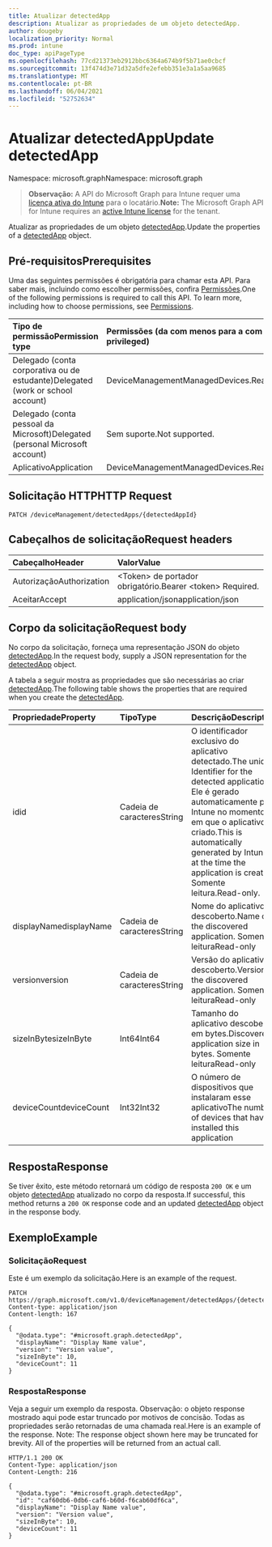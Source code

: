 ```yaml
---
title: Atualizar detectedApp
description: Atualizar as propriedades de um objeto detectedApp.
author: dougeby
localization_priority: Normal
ms.prod: intune
doc_type: apiPageType
ms.openlocfilehash: 77cd21373eb2912bbc6364a674b9f5b71ae0cbcf
ms.sourcegitcommit: 13f474d3e71d32a5dfe2efebb351e3a1a5aa9685
ms.translationtype: MT
ms.contentlocale: pt-BR
ms.lasthandoff: 06/04/2021
ms.locfileid: "52752634"
---
```

# <a name="update-detectedapp"></a><span data-ttu-id="b2d16-103">Atualizar detectedApp</span><span class="sxs-lookup"><span data-stu-id="b2d16-103">Update detectedApp</span></span>

<span data-ttu-id="b2d16-104">Namespace: microsoft.graph</span><span class="sxs-lookup"><span data-stu-id="b2d16-104">Namespace: microsoft.graph</span></span>

> <span data-ttu-id="b2d16-105">**Observação:** A API do Microsoft Graph para Intune requer uma [licença ativa do Intune](https://go.microsoft.com/fwlink/?linkid=839381) para o locatário.</span><span class="sxs-lookup"><span data-stu-id="b2d16-105">**Note:** The Microsoft Graph API for Intune requires an [active Intune license](https://go.microsoft.com/fwlink/?linkid=839381) for the tenant.</span></span>

<span data-ttu-id="b2d16-106">Atualizar as propriedades de um objeto [detectedApp](../resources/intune-devices-detectedapp.md).</span><span class="sxs-lookup"><span data-stu-id="b2d16-106">Update the properties of a [detectedApp](../resources/intune-devices-detectedapp.md) object.</span></span>

## <a name="prerequisites"></a><span data-ttu-id="b2d16-107">Pré-requisitos</span><span class="sxs-lookup"><span data-stu-id="b2d16-107">Prerequisites</span></span>
<span data-ttu-id="b2d16-p101">Uma das seguintes permissões é obrigatória para chamar esta API. Para saber mais, incluindo como escolher permissões, confira [Permissões](/graph/permissions-reference).</span><span class="sxs-lookup"><span data-stu-id="b2d16-p101">One of the following permissions is required to call this API. To learn more, including how to choose permissions, see [Permissions](/graph/permissions-reference).</span></span>

|<span data-ttu-id="b2d16-110">Tipo de permissão</span><span class="sxs-lookup"><span data-stu-id="b2d16-110">Permission type</span></span>|<span data-ttu-id="b2d16-111">Permissões (da com menos para a com mais privilégios)</span><span class="sxs-lookup"><span data-stu-id="b2d16-111">Permissions (from least to most privileged)</span></span>|
|:---|:---|
|<span data-ttu-id="b2d16-112">Delegado (conta corporativa ou de estudante)</span><span class="sxs-lookup"><span data-stu-id="b2d16-112">Delegated (work or school account)</span></span>|<span data-ttu-id="b2d16-113">DeviceManagementManagedDevices.ReadWrite.All</span><span class="sxs-lookup"><span data-stu-id="b2d16-113">DeviceManagementManagedDevices.ReadWrite.All</span></span>|
|<span data-ttu-id="b2d16-114">Delegado (conta pessoal da Microsoft)</span><span class="sxs-lookup"><span data-stu-id="b2d16-114">Delegated (personal Microsoft account)</span></span>|<span data-ttu-id="b2d16-115">Sem suporte.</span><span class="sxs-lookup"><span data-stu-id="b2d16-115">Not supported.</span></span>|
|<span data-ttu-id="b2d16-116">Aplicativo</span><span class="sxs-lookup"><span data-stu-id="b2d16-116">Application</span></span>|<span data-ttu-id="b2d16-117">DeviceManagementManagedDevices.ReadWrite.All</span><span class="sxs-lookup"><span data-stu-id="b2d16-117">DeviceManagementManagedDevices.ReadWrite.All</span></span>|

## <a name="http-request"></a><span data-ttu-id="b2d16-118">Solicitação HTTP</span><span class="sxs-lookup"><span data-stu-id="b2d16-118">HTTP Request</span></span>
<!-- {
  "blockType": "ignored"
}
-->
``` http
PATCH /deviceManagement/detectedApps/{detectedAppId}
```

## <a name="request-headers"></a><span data-ttu-id="b2d16-119">Cabeçalhos de solicitação</span><span class="sxs-lookup"><span data-stu-id="b2d16-119">Request headers</span></span>
|<span data-ttu-id="b2d16-120">Cabeçalho</span><span class="sxs-lookup"><span data-stu-id="b2d16-120">Header</span></span>|<span data-ttu-id="b2d16-121">Valor</span><span class="sxs-lookup"><span data-stu-id="b2d16-121">Value</span></span>|
|:---|:---|
|<span data-ttu-id="b2d16-122">Autorização</span><span class="sxs-lookup"><span data-stu-id="b2d16-122">Authorization</span></span>|<span data-ttu-id="b2d16-123">&lt;Token&gt; de portador obrigatório.</span><span class="sxs-lookup"><span data-stu-id="b2d16-123">Bearer &lt;token&gt; Required.</span></span>|
|<span data-ttu-id="b2d16-124">Aceitar</span><span class="sxs-lookup"><span data-stu-id="b2d16-124">Accept</span></span>|<span data-ttu-id="b2d16-125">application/json</span><span class="sxs-lookup"><span data-stu-id="b2d16-125">application/json</span></span>|

## <a name="request-body"></a><span data-ttu-id="b2d16-126">Corpo da solicitação</span><span class="sxs-lookup"><span data-stu-id="b2d16-126">Request body</span></span>
<span data-ttu-id="b2d16-127">No corpo da solicitação, forneça uma representação JSON do objeto [detectedApp](../resources/intune-devices-detectedapp.md).</span><span class="sxs-lookup"><span data-stu-id="b2d16-127">In the request body, supply a JSON representation for the [detectedApp](../resources/intune-devices-detectedapp.md) object.</span></span>

<span data-ttu-id="b2d16-128">A tabela a seguir mostra as propriedades que são necessárias ao criar [detectedApp](../resources/intune-devices-detectedapp.md).</span><span class="sxs-lookup"><span data-stu-id="b2d16-128">The following table shows the properties that are required when you create the [detectedApp](../resources/intune-devices-detectedapp.md).</span></span>

|<span data-ttu-id="b2d16-129">Propriedade</span><span class="sxs-lookup"><span data-stu-id="b2d16-129">Property</span></span>|<span data-ttu-id="b2d16-130">Tipo</span><span class="sxs-lookup"><span data-stu-id="b2d16-130">Type</span></span>|<span data-ttu-id="b2d16-131">Descrição</span><span class="sxs-lookup"><span data-stu-id="b2d16-131">Description</span></span>|
|:---|:---|:---|
|<span data-ttu-id="b2d16-132">id</span><span class="sxs-lookup"><span data-stu-id="b2d16-132">id</span></span>|<span data-ttu-id="b2d16-133">Cadeia de caracteres</span><span class="sxs-lookup"><span data-stu-id="b2d16-133">String</span></span>|<span data-ttu-id="b2d16-134">O identificador exclusivo do aplicativo detectado.</span><span class="sxs-lookup"><span data-stu-id="b2d16-134">The unique Identifier for the detected application.</span></span> <span data-ttu-id="b2d16-135">Ele é gerado automaticamente pelo Intune no momento em que o aplicativo é criado.</span><span class="sxs-lookup"><span data-stu-id="b2d16-135">This is automatically generated by Intune at the time the application is created.</span></span> <span data-ttu-id="b2d16-136">Somente leitura.</span><span class="sxs-lookup"><span data-stu-id="b2d16-136">Read-only.</span></span>|
|<span data-ttu-id="b2d16-137">displayName</span><span class="sxs-lookup"><span data-stu-id="b2d16-137">displayName</span></span>|<span data-ttu-id="b2d16-138">Cadeia de caracteres</span><span class="sxs-lookup"><span data-stu-id="b2d16-138">String</span></span>|<span data-ttu-id="b2d16-139">Nome do aplicativo descoberto.</span><span class="sxs-lookup"><span data-stu-id="b2d16-139">Name of the discovered application.</span></span> <span data-ttu-id="b2d16-140">Somente leitura</span><span class="sxs-lookup"><span data-stu-id="b2d16-140">Read-only</span></span>|
|<span data-ttu-id="b2d16-141">version</span><span class="sxs-lookup"><span data-stu-id="b2d16-141">version</span></span>|<span data-ttu-id="b2d16-142">Cadeia de caracteres</span><span class="sxs-lookup"><span data-stu-id="b2d16-142">String</span></span>|<span data-ttu-id="b2d16-143">Versão do aplicativo descoberto.</span><span class="sxs-lookup"><span data-stu-id="b2d16-143">Version of the discovered application.</span></span> <span data-ttu-id="b2d16-144">Somente leitura</span><span class="sxs-lookup"><span data-stu-id="b2d16-144">Read-only</span></span>|
|<span data-ttu-id="b2d16-145">sizeInByte</span><span class="sxs-lookup"><span data-stu-id="b2d16-145">sizeInByte</span></span>|<span data-ttu-id="b2d16-146">Int64</span><span class="sxs-lookup"><span data-stu-id="b2d16-146">Int64</span></span>|<span data-ttu-id="b2d16-147">Tamanho do aplicativo descoberto, em bytes.</span><span class="sxs-lookup"><span data-stu-id="b2d16-147">Discovered application size in bytes.</span></span> <span data-ttu-id="b2d16-148">Somente leitura</span><span class="sxs-lookup"><span data-stu-id="b2d16-148">Read-only</span></span>|
|<span data-ttu-id="b2d16-149">deviceCount</span><span class="sxs-lookup"><span data-stu-id="b2d16-149">deviceCount</span></span>|<span data-ttu-id="b2d16-150">Int32</span><span class="sxs-lookup"><span data-stu-id="b2d16-150">Int32</span></span>|<span data-ttu-id="b2d16-151">O número de dispositivos que instalaram esse aplicativo</span><span class="sxs-lookup"><span data-stu-id="b2d16-151">The number of devices that have installed this application</span></span>|



## <a name="response"></a><span data-ttu-id="b2d16-152">Resposta</span><span class="sxs-lookup"><span data-stu-id="b2d16-152">Response</span></span>
<span data-ttu-id="b2d16-153">Se tiver êxito, este método retornará um código de resposta `200 OK` e um objeto [detectedApp](../resources/intune-devices-detectedapp.md) atualizado no corpo da resposta.</span><span class="sxs-lookup"><span data-stu-id="b2d16-153">If successful, this method returns a `200 OK` response code and an updated [detectedApp](../resources/intune-devices-detectedapp.md) object in the response body.</span></span>

## <a name="example"></a><span data-ttu-id="b2d16-154">Exemplo</span><span class="sxs-lookup"><span data-stu-id="b2d16-154">Example</span></span>

### <a name="request"></a><span data-ttu-id="b2d16-155">Solicitação</span><span class="sxs-lookup"><span data-stu-id="b2d16-155">Request</span></span>
<span data-ttu-id="b2d16-156">Este é um exemplo da solicitação.</span><span class="sxs-lookup"><span data-stu-id="b2d16-156">Here is an example of the request.</span></span>
``` http
PATCH https://graph.microsoft.com/v1.0/deviceManagement/detectedApps/{detectedAppId}
Content-type: application/json
Content-length: 167

{
  "@odata.type": "#microsoft.graph.detectedApp",
  "displayName": "Display Name value",
  "version": "Version value",
  "sizeInByte": 10,
  "deviceCount": 11
}
```

### <a name="response"></a><span data-ttu-id="b2d16-157">Resposta</span><span class="sxs-lookup"><span data-stu-id="b2d16-157">Response</span></span>
<span data-ttu-id="b2d16-p106">Veja a seguir um exemplo da resposta. Observação: o objeto response mostrado aqui pode estar truncado por motivos de concisão. Todas as propriedades serão retornadas de uma chamada real.</span><span class="sxs-lookup"><span data-stu-id="b2d16-p106">Here is an example of the response. Note: The response object shown here may be truncated for brevity. All of the properties will be returned from an actual call.</span></span>
``` http
HTTP/1.1 200 OK
Content-Type: application/json
Content-Length: 216

{
  "@odata.type": "#microsoft.graph.detectedApp",
  "id": "caf60db6-0db6-caf6-b60d-f6cab60df6ca",
  "displayName": "Display Name value",
  "version": "Version value",
  "sizeInByte": 10,
  "deviceCount": 11
}
```




